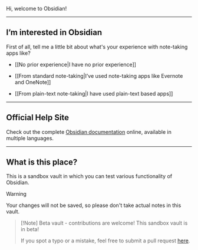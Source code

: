 Hi, welcome to Obsidian!

---

## I’m interested in Obsidian

First of all, tell me a little bit about what's your experience with note-taking apps like?

- [[No prior experience|I have no prior experience]]

- [[From standard note-taking|I’ve used note-taking apps like Evernote and OneNote]]

- [[From plain-text note-taking|I have used plain-text based apps]]

---

## Official Help Site
Check out the complete [Obsidian documentation](https://help.obsidian.md/) online, available in multiple languages.

---

## What is this place?

This is a sandbox vault in which you can test various functionality of Obsidian. 

> [!Warning]
> Your changes will not be saved, so please don't take actual notes in this vault.

> [!Note] Beta vault - contributions are welcome!
> This sandbox vault is in beta!
> 
> If you spot a typo or a mistake, feel free to submit a pull request [here](https://github.com/obsidianmd/obsidian-docs/tree/master/Sandbox).


